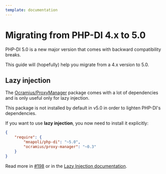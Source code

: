 ```yaml
---
template: documentation
---
```


# Migrating from PHP-DI 4.x to 5.0

PHP-DI 5.0 is a new major version that comes with backward compatibility breaks.

This guide will (hopefully) help you migrate from a 4.x version to 5.0.

## Lazy injection

The [Ocramius/ProxyManager](https://github.com/Ocramius/ProxyManager) package comes with a lot of dependencies and is only useful only for lazy injection.

This package is not installed by default in v5.0 in order to lighten PHP-DI's dependencies.

If you want to use **lazy injection**, you now need to install it explicitly:

```json
{
    "require": {
        "mnapoli/php-di": "~5.0",
        "ocramius/proxy-manager": "~0.3"
    }
}
```

Read more in [#198](https://github.com/mnapoli/PHP-DI/issues/198) or in the [Lazy Injection documentation](../lazy-injection.md).
